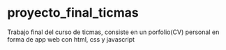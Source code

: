 # proyecto_final_ticmas
Trabajo final del curso de ticmas, consiste en un porfolio(CV) personal en forma de app web con html, css y javascript
